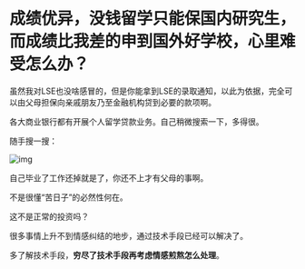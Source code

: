 # 成绩优异，没钱留学只能保国内研究生，而成绩比我差的申到国外好学校，心里难受怎么办？

虽然我对LSE也没啥感冒的，但是你能拿到LSE的录取通知，以此为依据，完全可以由父母担保向亲戚朋友乃至金融机构贷到必要的款项啊。

各大商业银行都有开展个人留学贷款业务。自己稍微搜索一下，多得很。

随手搜一搜：

![img](https://pic1.zhimg.com/80/v2-e35314054c82184fb717933c1108ad54_720w.jpg?source=1940ef5c)

自己毕业了工作还掉就是了，你还不上才有父母的事啊。

不是很懂“苦日子”的必然性何在。

这不是正常的投资吗？

很多事情上升不到情感纠结的地步，通过技术手段已经可以解决了。

多了解技术手段，**穷尽了技术手段再考虑情感煎熬怎么处理**。

